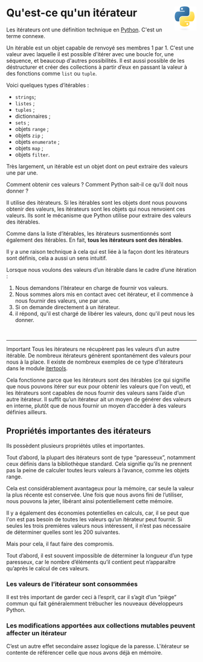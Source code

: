 # **Qu'est-ce qu'un itérateur** <img align="right" src="../../src/images/Python-logo-notext.svg" alt="Python" title="Phthon" widht="auto" height="64px">

Les itérateurs ont une définition technique en [Python](https://docs.python.org/3/glossary.html#term-iterator "Documentation Python à propos de l'itérateur"). C'est un terme connexe.

Un itérable est un objet capable de renvoyé ses membres 1 par 1. C'est une valeur avec laquelle il est possible d'itérer avec une boucle for, une séquence, et beaucoup d'autres possibilités. Il est aussi possible de les déstructurer et créer des collections à partir d’eux en passant la valeur à des fonctions comme `list` ou `tuple`.

Voici quelques types d’itérables :
* `strings`;
* `listes` ;
* `tuples` ;
* dictionnaires ;
* `sets` ;
* objets `range` ;
* objets `zip` ;
* objets `enumerate` ;
* objets `map` ;
* objets `filter`.  

Très largement, un itérable est un objet dont on peut extraire des valeurs une par une.

Comment obtenir ces valeurs ? Comment Python sait-il ce qu’il doit nous donner ?

Il utilise des itérateurs. Si les itérables sont les objets dont nous pouvons obtenir des valeurs, les itérateurs sont les objets qui nous renvoient ces valeurs. Ils sont le mécanisme que Python utilise pour extraire des valeurs des itérables.

Comme dans la liste d’itérables, les itérateurs susmentionnés sont également des itérables. En fait, **tous les itérateurs sont des itérables**.

Il y a une raison technique à cela qui est liée à la façon dont les itérateurs sont définis, cela a aussi un sens intuitif.

Lorsque nous voulons des valeurs d’un itérable dans le cadre d’une itération : 
1. Nous demandons l’itérateur en charge de fournir vos valeurs.
2. Nous sommes alors mis en contact avec cet itérateur, et il commence à nous fournir des valeurs, une par une.
3. Si on demande directement à un itérateur.
4. il répond, qu'il est chargé de libérer les valeurs, donc qu'il peut nous les donner.

<br>

___

Important
Tous les itérateurs ne récupèrent pas les valeurs d’un autre itérable. De nombreux itérateurs génèrent spontanément des valeurs pour nous à la place.
Il existe de nombreux exemples de ce type d’itérateurs dans le module [itertools](https://docs.python.org/3.12/library/itertools.html?highlight=itertools#module-itertools).

Cela fonctionne parce que les itérateurs sont des itérables (ce qui signifie que nous pouvons itérer sur eux pour obtenir les valeurs que l'on veut), et les itérateurs sont capables de nous fournir des valeurs sans l’aide d’un autre itérateur. Il suffit qu’un itérateur ait un moyen de générer des valeurs en interne, plutôt que de nous fournir un moyen d’accéder à des valeurs définies ailleurs.

## Propriétés importantes des itérateurs

Ils possèdent plusieurs propriétés utiles et importantes.  

Tout d’abord, la plupart des itérateurs sont de type “paresseux”, notamment ceux définis dans la bibliothèque standard. Cela signifie qu’ils ne prennent pas la peine de calculer toutes leurs valeurs à l’avance, comme les objets range.

Cela est considérablement avantageux pour la mémoire, car seule la valeur la plus récente est conservée. Une fois que nous avons fini de l’utiliser, nous pouvons la jeter, libérant ainsi potentiellement cette mémoire.

Il y a également des économies potentielles en calculs, car, il se peut que l'on est pas besoin de toutes les valeurs qu’un itérateur peut fournir. Si seules les trois premières valeurs nous intéressent, il n’est pas nécessaire de déterminer quelles sont les 200 suivantes.

Mais pour cela, il faut faire des compromis.

Tout d’abord, il est souvent impossible de déterminer la longueur d’un type paresseux, car le nombre d’éléments qu’il contient peut n’apparaître qu’après le calcul de ces valeurs. 

### Les valeurs de l’itérateur sont consommées

Il est très important de garder ceci à l’esprit, car il s’agit d’un “piège” commun qui fait généralemment trébucher les nouveaux développeurs Python.

### Les modifications apportées aux collections mutables peuvent affecter un itérateur

C’est un autre effet secondaire assez logique de la paresse. L'itérateur se contente de référencer celle que nous avons déjà en mémoire.
